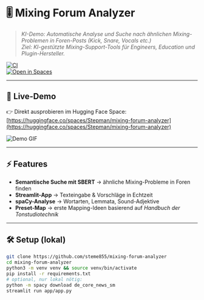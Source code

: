 # 🎚 Mixing Forum Analyzer  

> *KI-Demo: Automatische Analyse und Suche nach ähnlichen Mixing-Problemen in Foren-Posts (Kick, Snare, Vocals etc.)*  
> *Ziel: KI-gestützte Mixing-Support-Tools für Engineers, Education und Plugin-Hersteller.*  

[![CI](https://github.com/steme855/mixing-forum-analyzer/actions/workflows/ci.yml/badge.svg)](https://github.com/steme855/mixing-forum-analyzer/actions)  
[![Open in Spaces](https://img.shields.io/badge/%F0%9F%A4%97%20Hugging%20Face-Open%20Space-blue)](https://huggingface.co/spaces/Stepman/mixing-forum-analyzer)

---

## 🚀 Live-Demo

👉 Direkt ausprobieren im Hugging Face Space:  
[https://huggingface.co/spaces/Stepman/mixing-forum-analyzer](https://huggingface.co/spaces/Stepman/mixing-forum-analyzer)  

![Demo GIF](app/assets/demo.gif)

---

## ⚡ Features

- **Semantische Suche mit SBERT** → ähnliche Mixing-Probleme in Foren finden  
- **Streamlit-App** → Texteingabe & Vorschläge in Echtzeit  
- **spaCy-Analyse** → Wortarten, Lemmata, Sound-Adjektive  
- **Preset-Map** → erste Mapping-Ideen basierend auf *Handbuch der Tonstudiotechnik*  

---

## 🛠 Setup (lokal)

```bash
git clone https://github.com/steme855/mixing-forum-analyzer
cd mixing-forum-analyzer
python3 -m venv venv && source venv/bin/activate
pip install -r requirements.txt
# optional, nur lokal nötig:
python -m spacy download de_core_news_sm
streamlit run app/app.py
```
